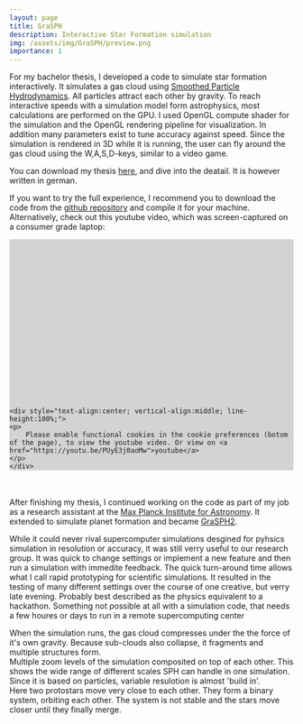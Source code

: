 ```yaml
---
layout: page
title: GraSPH
description: Interactive Star Formation simulation
img: /assets/img/GraSPH/preview.png
importance: 1
---
```


For my bachelor thesis, I developed a code to simulate star formation interactively. 
It simulates a gas cloud using [Smoothed Particle Hydrodynamics](https://en.wikipedia.org/wiki/Smoothed-particle_hydrodynamics). 
All particles attract each other by gravity. To reach interactive speeds with a simulation model form astrophysics, most calculations are performed on the GPU.
I used OpenGL compute shader for the simulation and the OpenGL rendering pipeline for visualization. In addition many parameters exist to tune accuracy against speed. Since the simulation is rendered in 3D while it is running, the user can fly around the gas cloud using the W,A,S,D-keys, similar to a video game. 

You can download my thesis [here](https://kola.opus.hbz-nrw.de/frontdoor/index/index/docId/1638), and dive into the deatail. It is however written in german.

If you want to try the full experience, I recommend you to download the code from the [github repository](https://github.com/hschwane/GraSPH) 
and compile it for your machine. Alternatively, check out this youtube video, which was screen-captured on a consumer grade laptop:

<div><div id="yt-wrap" style="position:relative; padding-top:56.25%; background-color: lightgray;">
    
    <div style="text-align:center; vertical-align:middle; line-height:100%;">
    <p>
        Please enable functional cookies in the cookie preferences (botom of the page), to view the youtube video. Or view on <a href="https://youtu.be/PUyE3j0aoMw">youtube</a>
    </p>
    </div>
</div></div>

<script type="text/plain" cookie-consent="functionality"> 
var obj = {"video": {
"value": "<iframe cookie-consent="functionality" style="position:absolute;top:0;left:0;width:100%;height:100%;" src="https://www.youtube-nocookie.com/embed/PUyE3j0aoMw" frameborder="0" allow="accelerometer; autoplay; clipboard-write; encrypted-media; gyroscope; picture-in-picture" allowfullscreen></iframe>"
}}

$("#yt-wrap").html(obj.video.value);
</script>

</br> </br>
After finishing my thesis, I continued working on the code as part of my job as a research assistant at the [Max Planck Institute for Astronomy](http://www.mpia.de/en). It extended to simulate planet formation and became [GraSPH2](/projects/GraSPH). 

While it could never rival supercomputer simulations desgined for pyhsics simulation in resolution or accuracy, it was still verry useful to our research group. It was quick to change settings or implement a new feature and then run a simulation with immedite feedback. The quick turn-around time allows what I call rapid prototyping for scientific simulations. It resulted in the testing of many different settings over the course of one creative, but verry late evening. Probably best described as the physics equivalent to a hackathon. Something not possible at all with a simulation code, that needs a few houres or days to run in a remote supercomputing center 

<div class="row">
    <div class="col-sm mt-3 mt-md-0">
        <img class="img-fluid rounded z-depth-1" src="{{ '/assets/img/GraSPH/06.png' | relative_url }}" alt="" title="star formation simulation"/>
    </div>
    <div class="col-sm mt-3 mt-md-0">
        <img class="img-fluid rounded z-depth-1" src="{{ '/assets/img/GraSPH/07.png' | relative_url }}" alt="" title="star formation simulation"/>
    </div>
    <div class="col-sm mt-3 mt-md-0">
        <img class="img-fluid rounded z-depth-1" src="{{ '/assets/img/GraSPH/08.png' | relative_url }}" alt="" title="star formation simulation"/>
    </div>
</div>
<div class="caption">
    When the simulation runs, the gas cloud compresses under the the force of it's own gravity. Because sub-clouds also collapse, it fragments and multiple structures form.
</div>
<div class="row">
    <div class="col-sm mt-3 mt-md-0">
        <img class="img-fluid rounded z-depth-1" src="{{ '/assets/img/GraSPH/01.png' | relative_url }}" alt="" title="different zoom levels"/>
    </div>
</div>
<div class="caption">
    Multiple zoom levels of the simulation composited on top of each other. This shows the wide range of different scales SPH can handle in one simulation. Since it is based on particles, variable resulotion is almost 'build in'.
</div>

<div class="row justify-content-sm-center">
    <div class="col-sm mt-3 mt-md-0">
        <img class="img-fluid rounded z-depth-1" src="{{ '/assets/img/GraSPH/02.png' | relative_url }}" alt="" title="two protostars merging"/>
    </div>
    <div class="col-sm mt-3 mt-md-0">
        <img class="img-fluid rounded z-depth-1" src="{{ '/assets/img/GraSPH/03.png' | relative_url }}" alt="" title="two protostars merging"/>
    </div>
    <div class="col-sm mt-3 mt-md-0">
        <img class="img-fluid rounded z-depth-1" src="{{ '/assets/img/GraSPH/04.png' | relative_url }}" alt="" title="two protostars merging"/>
    </div>
    <div class="col-sm mt-3 mt-md-0">
        <img class="img-fluid rounded z-depth-1" src="{{ '/assets/img/GraSPH/05.png' | relative_url }}" alt="" title="two protostars merging"/>
    </div>
</div>
<div class="caption">
    Here two protostars move very close to each other. They form a binary system, orbiting each other. The system is not stable and the stars move closer until they finally merge.
</div>
